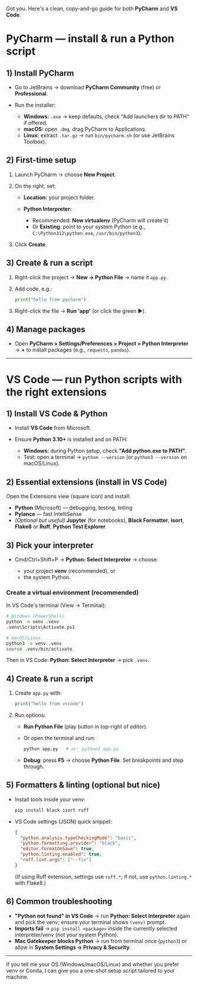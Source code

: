 Got you. Here's a clean, copy-and-go guide for both **PyCharm** and **VS Code**.

# PyCharm — install & run a Python script

## 1) Install PyCharm

* Go to JetBrains → download **PyCharm Community** (free) or **Professional**.
* Run the installer:

  * **Windows:** `.exe` → keep defaults, check "Add launchers dir to PATH" if offered.
  * **macOS:** open `.dmg`, drag PyCharm to Applications.
  * **Linux:** extract `.tar.gz` → run `bin/pycharm.sh` (or use JetBrains Toolbox).

## 2) First-time setup

1. Launch PyCharm → choose **New Project**.
2. On the right, set:

   * **Location:** your project folder.
   * **Python Interpreter:**

     * Recommended: **New virtualenv** (PyCharm will create it)
     * Or **Existing**: point to your system Python (e.g., `C:\Python312\python.exe`, `/usr/bin/python3`).
3. Click **Create**.

## 3) Create & run a script

1. Right-click the project → **New → Python File** → name it `app.py`.
2. Add code, e.g.:

   ```python
   print("hello from pycharm")
   ```
3. Right-click the file → **Run 'app'** (or click the green ▶️).

## 4) Manage packages

* Open **PyCharm > Settings/Preferences > Project > Python Interpreter** → **+** to install packages (e.g., `requests`, `pandas`).

---

# VS Code — run Python scripts with the right extensions

## 1) Install VS Code & Python

* Install **VS Code** from Microsoft.
* Ensure **Python 3.10+** is installed and on PATH:

  * **Windows:** during Python setup, check **"Add python.exe to PATH"**.
  * Test: open a terminal → `python --version` (or `python3 --version` on macOS/Linux).

## 2) Essential extensions (install in VS Code)

Open the Extensions view (square icon) and install:

* **Python** (Microsoft) — debugging, testing, linting
* **Pylance** — fast IntelliSense
* *(Optional but useful)* **Jupyter** (for notebooks), **Black Formatter**, **isort**, **Flake8** or **Ruff**, **Python Test Explorer**

## 3) Pick your interpreter

* Cmd/Ctrl+Shift+P → **Python: Select Interpreter** → choose:

  * your project **venv** (recommended), or
  * the system Python.

### Create a virtual environment (recommended)

In VS Code's terminal (View → Terminal):

```bash
# Windows (PowerShell)
python -m venv .venv
.venv\Scripts\Activate.ps1

# macOS/Linux
python3 -m venv .venv
source .venv/bin/activate
```

Then in VS Code: **Python: Select Interpreter** → pick `.venv`.

## 4) Create & run a script

1. Create `app.py` with:

   ```python
   print("hello from vscode")
   ```
2. Run options:

   * **Run Python File** (play button in top-right of editor).
   * Or open the terminal and run:

     ```bash
     python app.py   # or: python3 app.py
     ```
   * **Debug**: press **F5** → choose **Python File**. Set breakpoints and step through.

## 5) Formatters & linting (optional but nice)

* Install tools inside your venv:

  ```bash
  pip install black isort ruff
  ```
* VS Code settings (JSON) quick snippet:

  ```json
  {
    "python.analysis.typeCheckingMode": "basic",
    "python.formatting.provider": "black",
    "editor.formatOnSave": true,
    "python.linting.enabled": true,
    "ruff.lint.args": ["--fix"]
  }
  ```

  (If using Ruff extension, settings use `ruff.*`; if not, use `python.linting.*` with Flake8.)

## 6) Common troubleshooting

* **"Python not found" in VS Code** → run **Python: Select Interpreter** again and pick the venv; ensure your terminal shows `(venv)` prompt.
* **Imports fail** → `pip install <package>` inside the currently selected interpreter/venv (not your system Python).
* **Mac Gatekeeper blocks Python** → run from terminal once (`python3`) or allow in **System Settings → Privacy & Security**.

---

If you tell me your OS (Windows/macOS/Linux) and whether you prefer venv or Conda, I can give you a one-shot setup script tailored to your machine.
